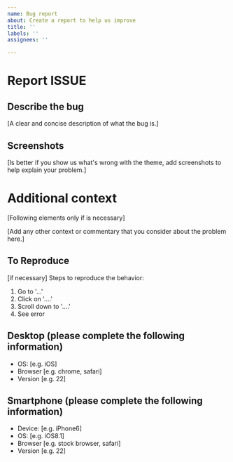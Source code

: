 ```yaml
---
name: Bug report
about: Create a report to help us improve
title: ''
labels: ''
assignees: ''

---
```


# Report ISSUE

## Describe the bug
[A clear and concise description of what the bug is.]

## Screenshots
[Is better if you show us what's wrong with the theme, add screenshots to help explain your problem.]

# Additional context
[Following elements only if is necessary] 

[Add any other context or commentary that you consider about the problem here.]

## To Reproduce
[if necessary]
Steps to reproduce the behavior:
1. Go to '...'
2. Click on '....'
3. Scroll down to '....'
4. See error


## Desktop (please complete the following information)
 - OS: [e.g. iOS]
 - Browser [e.g. chrome, safari]
 - Version [e.g. 22]

## Smartphone (please complete the following information)
 - Device: [e.g. iPhone6]
 - OS: [e.g. iOS8.1]
 - Browser [e.g. stock browser, safari]
 - Version [e.g. 22]


